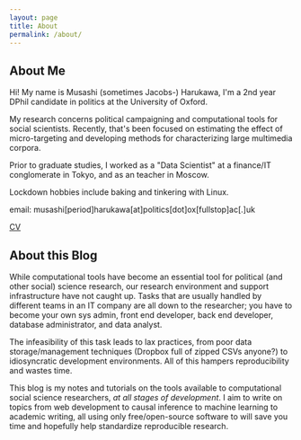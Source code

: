 ```yaml
---
layout: page
title: About
permalink: /about/
---
```


## About Me

Hi! My name is Musashi (sometimes Jacobs-) Harukawa, I'm a 2nd year DPhil candidate in politics at the University of Oxford.

My research concerns political campaigning and computational tools for social scientists. Recently, that's been focused on estimating the effect of micro-targeting and developing methods for characterizing large multimedia corpora.

Prior to graduate studies, I worked as a "Data Scientist" at a finance/IT conglomerate in Tokyo, and as an teacher in Moscow.

Lockdown hobbies include baking and tinkering with Linux.

email: musashi[period]harukawa[at]politics[dot]ox[fullstop]ac[.]uk

[CV](/static/data/docs/mharukawa-cv-2021-03-22.pdf)

## About this Blog

While computational tools have become an essential tool for political (and other social) science research, our research environment and support infrastructure have not caught up. Tasks that are usually handled by different teams in an IT company are all down to the researcher; you have to become your own sys admin, front end developer, back end developer, database administrator, and data analyst.

The infeasibility of this task leads to lax practices, from poor data storage/management techniques (Dropbox full of zipped CSVs anyone?) to idiosyncratic development environments. All of this hampers reproducibility and wastes time.

This blog is my notes and tutorials on the tools available to computational social science researchers, _at all stages of development_. I aim to write on topics from web development to causal inference to machine learning to academic writing, all using only free/open-source software to will save you time and hopefully help standardize reproducible research.


